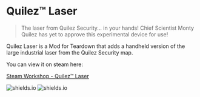 # Quilez™ Laser

> The laser from Quilez Security... in your hands! Chief Scientist Monty Quilez has yet to approve this experimental device for use!

Quilez Laser is a Mod for Teardown that adds a handheld version of the large industrial laser from the Quilez Security map.

You can view it on steam here: 

[Steam Workshop - Quilez™ Laser](https://steamcommunity.com/sharedfiles/filedetails/?id=2697004953)

![shields.io](https://img.shields.io/steam/subscriptions/2697004953) ![shields.io](https://img.shields.io/steam/favorites/2697004953)
